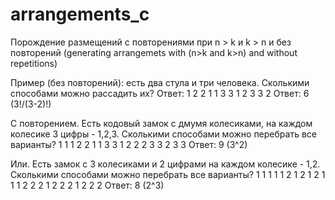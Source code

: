 # arrangements_c
Порождение размещений с повторениями при n > k и k > n и без повторений (generating arrangemets with (n>k and k>n) 
and without repetitions)

Пример (без повторений): есть два стула и три человека. Сколькими способами можно рассадить их?
Ответ:
1 2 
2 1 
1 3 
3 1 
2 3 
3 2 
Ответ: 6 (3!/(3-2)!)

C повторением. Есть кодовый замок с дмумя колесиками, на каждом колесике 3 цифры - 1,2,3. Сколькими способами можно
перебрать все варианты?
1 1 
1 2 
2 1 
1 3 
3 1 
2 2 
2 3 
3 2 
3 3
Ответ: 9 (3^2)

Или. Есть замок с 3 колесиками и 2 цифрами на каждом колесике - 1,2. Сколькими способами можно перебрать все варианты?
1 1 1 
1 1 2 
1 2 1 
2 1 1 
1 2 2 
2 1 2 
2 2 1 
2 2 2
Ответ: 8 (2^3)
